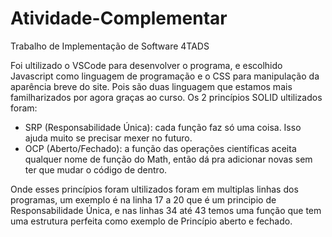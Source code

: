 # Atividade-Complementar
Trabalho de Implementação de Software 4TADS

Foi ultilizado o VSCode para desenvolver o programa, e escolhido Javascript como linguagem de programação e o CSS para manipulação da aparência breve do site. 
Pois são duas linguagem que estamos mais familharizados por agora graças ao curso.
Os 2 princípios SOLID ultilizados foram:

  - SRP (Responsabilidade Única): cada função faz só uma coisa. Isso ajuda muito se precisar mexer no futuro.
  - OCP (Aberto/Fechado): a função das operações científicas aceita qualquer nome de função do Math,
    então dá pra adicionar novas sem ter que mudar o código de dentro.

Onde esses princípios foram ultilizados foram em multiplas linhas dos programas, um exemplo é na linha 17 a 20 que é um principio de Responsabilidade Única, 
e nas linhas 34 até 43 temos uma função que tem uma estrutura perfeita como exemplo de Princípio aberto e fechado.
